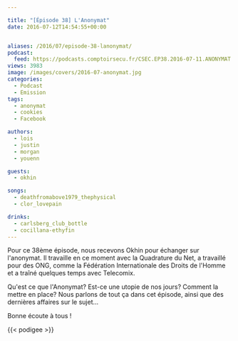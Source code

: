 ```yaml
---

title: "[Épisode 38] L'Anonymat"
date: 2016-07-12T14:54:55+00:00


aliases: /2016/07/episode-38-lanonymat/
podcast:
  feed: https://podcasts.comptoirsecu.fr/CSEC.EP38.2016-07-11.ANONYMAT.mp3
views: 3983
image: /images/covers/2016-07-anonymat.jpg
categories:
  - Podcast
  - Emission
tags:
  - anonymat
  - cookies
  - Facebook

authors:
  - lois
  - justin
  - morgan
  - youenn

guests:
  - okhin

songs:
  - deathfromabove1979_thephysical
  - clor_lovepain

drinks:
  - carlsberg_club_bottle
  - cocillana-ethyfin
---
```

Pour ce 38ème épisode, nous recevons Okhin pour échanger sur l'anonymat. Il travaille en ce moment avec la Quadrature du Net, a travaillé pour des ONG, comme la Fédération Internationale des Droits de l'Homme et a traîné quelques temps avec Telecomix.

Qu'est ce que l'Anonymat? Est-ce une utopie de nos jours? Comment la mettre en place? Nous parlons de tout ça dans cet épisode, ainsi que des dernières affaires sur le sujet...

Bonne écoute à tous !

{{< podigee >}}
